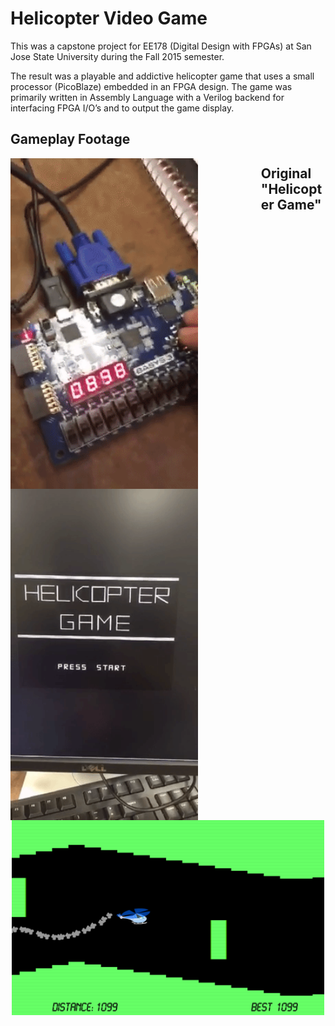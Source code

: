 # Helicopter Video Game
This was a capstone project for EE178 (Digital Design with FPGAs) at San Jose State University during the Fall 2015 semester.

The result was a playable and addictive helicopter game that uses a small processor (PicoBlaze) embedded in an FPGA design. The game was primarily written in Assembly Language with a Verilog backend for interfacing FPGA I/O’s and to output the game display.




## Gameplay Footage

<img style="float: left; margin-right: 20%;" src="https://raw.githubusercontent.com/adnandzebic/fpga_video_game/master/hc2.gif" alt="Helicopter Game" title="Helicopter Game" width="300">
<img style="float: left; margin-right: 20%;" src="https://raw.githubusercontent.com/adnandzebic/fpga_video_game/master/hc3.gif" alt="Helicopter Game" title="Helicopter Game" width="300">


## Original "Helicopter Game"
<p align="center" >
<img src="https://raw.githubusercontent.com/adnandzebic/fpga_video_game/master/classic.png" alt="Classic Helicopter Game" title="Classic Helicopter Game" width="500">
</p>
